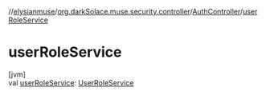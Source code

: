 //[elysianmuse](../../../index.md)/[org.darkSolace.muse.security.controller](../index.md)/[AuthController](index.md)/[userRoleService](user-role-service.md)

# userRoleService

[jvm]\
val [userRoleService](user-role-service.md): [UserRoleService](../../org.darkSolace.muse.user.service/-user-role-service/index.md)
